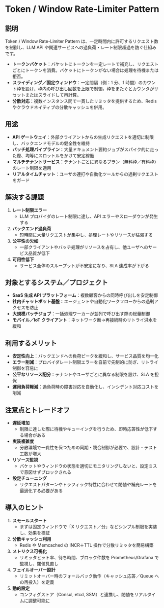 # Token / Window Rate-Limiter Pattern

## 説明  
Token / Window Rate-Limiter Pattern は、一定時間内に許可するリクエスト数を制御し、LLM API や関連サービスへの過負荷・レート制限超過を防ぐ仕組みです。  
- **トークンバケット**：バケットにトークンを一定レートで補充し、リクエストごとにトークンを消費。バケットにトークンがない場合は処理を待機または拒否。  
- **スライディング／固定ウィンドウ**：一定間隔（例：1 分、1 時間）のカウント枠を設け、枠内の呼び出し回数を上限で制御。枠をまたぐとカウンタがリセットまたはスライドして再計算。  
- **分散対応**：複数インスタンス間で一貫したリミッタを提供するため、Redis やクラウドネイティブの分散キャッシュを併用。  

## 用途  
- **API ゲートウェイ**：外部クライアントからの生成リクエストを適切に制限し、バックエンドモデルの健全性を維持  
- **バッチ処理パイプライン**：大量ドキュメント要約ジョブがスパイク的に走った際、均等にスロットルをかけて安定稼働  
- **マルチテナントサービス**：テナントごとに異なるプラン（無料枠／有料枠）のレート制限を適用  
- **リアルタイムチャット**：ユーザの連打や自動化ツールからの過剰リクエストをガード  

## 解決する課題  
1. **レート制限エラー**  
   - LLM プロバイダのレート制限に達し、API エラーやスローダウンが発生する  
2. **バックエンド過負荷**  
   - 短時間に大量リクエストが集中し、処理レートやリソースが枯渇する  
3. **公平性の欠如**  
   - 一部クライアントやバッチ処理がリソースを占有し、他ユーザへのサービス品質が低下  
4. **可用性低下**  
   - サービス全体のスループットが不安定になり、SLA 達成率が下がる  

## 対象とするシステム／プロジェクト  
- **SaaS 生成 API プラットフォーム**：複数顧客からの同時呼び出しを安定制御  
- **社内チャットボット基盤**：エージェントや自動化ワークフローからの過剰アクセスを防止  
- **大規模バッチジョブ**：一括処理ワーカーが並列で呼び出す際の総量制御  
- **モバイル／IoT クライアント**：ネットワーク断→再接続時のリトライ洪水を緩和  

## 利用するメリット  
- **安定性向上**：バックエンドへの負荷ピークを緩和し、サービス品質を均一化  
- **エラー削減**：プロバイダレート制限エラーを自前で先制的に防ぎ、リトライ制御を容易に  
- **公平なリソース配分**：テナントやユーザごとに異なる制限を設け、SLA を担保  
- **運用負荷軽減**：過負荷時の障害対応を自動化し、インシデント対応コストを削減  

## 注意点とトレードオフ  
- **遅延増加**  
  - 制限に達した際に待機やキューイングを行うため、即時応答性が低下する場合がある  
- **実装複雑度**  
  - 分散環境で一貫性を保つための同期・競合制御が必要で、設計・テスト工数が増大  
- **リソース監視**  
  - バケットやウィンドウの状態を適切にモニタリングしないと、設定ミスで意図せずブロックされる  
- **設定チューニング**  
  - リクエストパターンやトラフィック特性に合わせて閾値や補充レートを最適化する必要がある  

## 導入のヒント  
1. **スモールスタート**  
   - まずは固定ウィンドウで「X リクエスト／分」などシンプル制限を実装し、効果を検証  
2. **分散キャッシュ利用**  
   - Redis や Memcached の INCR＋TTL 操作で分散リミッタを簡易構築  
3. **メトリクス可視化**  
   - リミッタヒット率、待ち時間、ブロック件数を Prometheus/Grafana で監視し、閾値見直し  
4. **フェイルオーバー設計**  
   - リミットオーバー時のフォールバック動作（キャッシュ応答／Queue への再投入）を定義  
5. **動的設定**  
   - コンフィグストア（Consul, etcd, SSM）と連携し、閾値をリアルタイムに調整可能に  

